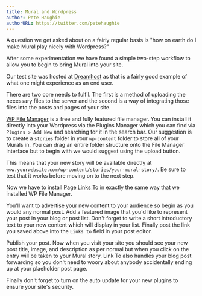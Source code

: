 ```yaml
---
title: Mural and Wordpress
author: Pete Haughie
authorURL: https://twitter.com/petehaughie
---
```


A question we get asked about on a fairly regular basis is "how on earth do I make Mural play nicely with Wordpress?"

After some experimentation we have found a simple two-step workflow to allow you to begin to bring Mural into your site.

<!--truncate-->

Our test site was hosted at <a href="https://www.dreamhost.com/" target="_blank" rel="noopener nofollow noreferrer">Dreamhost</a> as that is a fairly good example of what one might experience as an end user.

There are two core needs to fulfil. The first is a method of uploading the necessary files to the server and the second is a way of integrating those files into the posts and pages of your site.

<a href="https://wordpress.org/plugins/wp-file-manager/" target="_blank" rel="noopener nofollow noreferrer">WP File Manager</a> is a free and fully featured file manager. You can install it directly into your Wordpress via the Plugins Manager which you can find via `Plugins > Add New` and searching for it in the search bar. Our suggestion is to create a `stories` folder in your `wp-content` folder to store all of your Murals in. You can drag an entire folder structure onto the File Manager interface but to begin with we would suggest using the upload button.

This means that your new story will be available directly at `www.yourwebsite.com/wp-content/stories/your-mural-story/`. Be sure to test that it works before moving on to the next step.

Now we have to install <a href="https://wordpress.org/plugins/page-links-to/" target="_blank" rel="noopener nofollow noreferrer">Page Links To</a> in exactly the same way that we installed WP File Manager.

You'll want to advertise your new content to your audience so begin as you would any normal post. Add a featured image that you'd like to represent your post in your blog or post list. Don't forget to write a short introductory text to your new content which will display in your list. Finally post the link you saved above into the `Links to` field in your post editor.

Publish your post. Now when you visit your site you should see your new post title, image, and description as per normal but when you click on the entry will be taken to your Mural story. Link To also handles your blog post forwarding so you don't need to woory about anybody accidentally ending up at your plaeholder post page.

Finally don't forget to turn on the auto update for your new plugins to ensure your site's security.